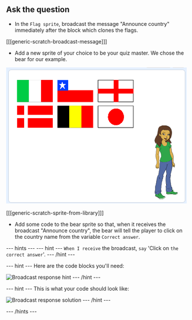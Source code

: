 ## Ask the question

+ In the `Flag sprite`, broadcast the message "Announce country" immediately after the block which clones the flags.

[[[generic-scratch-broadcast-message]]]

+ Add a new sprite of your choice to be your quiz master. We chose the bear for our example.

![Bear sprite](images/bear-sprite.png)

[[[generic-scratch-sprite-from-library]]]

+ Add some code to the bear sprite so that, when it receives the broadcast "Announce country", the bear will tell the player to click on the country name from the variable `Correct answer`.

--- hints ---
--- hint ---
`When I receive` the broadcast, `say` 'Click on `the correct answer`'.
--- /hint ---

--- hint ---
Here are the code blocks you'll need:

![Broadcast response hint](images/broadcast-hint.png)
--- /hint ---

--- hint ---
This is what your code should look like:

![Broadcast response solution](images/broadcast-solution.png)
--- /hint ---

--- /hints ---
